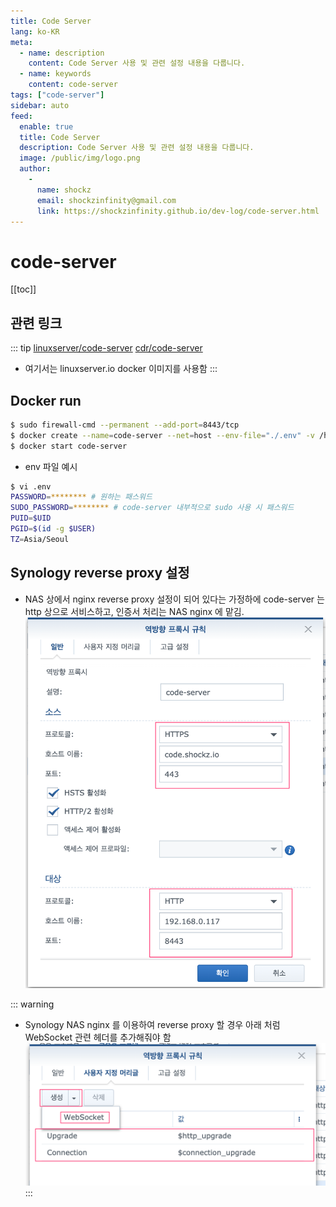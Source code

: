 ```yaml
---
title: Code Server
lang: ko-KR
meta:
  - name: description
    content: Code Server 사용 및 관련 설정 내용을 다룹니다.
  - name: keywords
    content: code-server
tags: ["code-server"]
sidebar: auto
feed:
  enable: true
  title: Code Server
  description: Code Server 사용 및 관련 설정 내용을 다룹니다.
  image: /public/img/logo.png
  author:
    -
      name: shockz
      email: shockzinfinity@gmail.com
      link: https://shockzinfinity.github.io/dev-log/code-server.html
---
```


# code-server

<TagLinks />

[[toc]]

## 관련 링크

::: tip
[linuxserver/code-server](https://www.linuxserver.io/)
[cdr/code-server](https://github.com/cdr/code-server)

- 여기서는 linuxserver.io docker 이미지를 사용함
:::

## Docker run

```bash
$ sudo firewall-cmd --permanent --add-port=8443/tcp
$ docker create --name=code-server --net=host --env-file="./.env" -v /home/shockz/docker/code-server/config:/config --restart unless-stopped linuxserver/code-server
$ docker start code-server
```

- env 파일 예시
```bash
$ vi .env
PASSWORD=******** # 원하는 패스워드
SUDO_PASSWORD=******** # code-server 내부적으로 sudo 사용 시 패스워드
PUID=$UID
PGID=$(id -g $USER)
TZ=Asia/Seoul
```

## Synology reverse proxy 설정

- NAS 상에서 nginx reverse proxy 설정이 되어 있다는 가정하에 code-server 는 http 상으로 서비스하고, 인증서 처리는 NAS nginx 에 맡김.  
![code-server.reverse](./image/code-server.reverse.2.png)

::: warning
- Synology NAS nginx 를 이용하여 reverse proxy 할 경우 아래 처럼 WebSocket 관련 헤더를 추가해줘야 함
![code-server.reverse](./image/code-server.reverse.1.png)
:::

